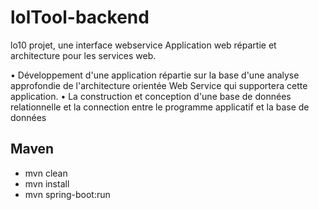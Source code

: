 # lolTool-backend
lo10 projet, une interface webservice
Application web répartie et architecture pour les services web.

• Développement d'une application répartie sur la base d'une analyse approfondie de l'architecture orientée Web Service qui supportera cette application.
• La construction et conception d'une base de données relationnelle et la connection entre le programme applicatif et la base de données

## Maven
- mvn clean
- mvn install
- mvn spring-boot:run